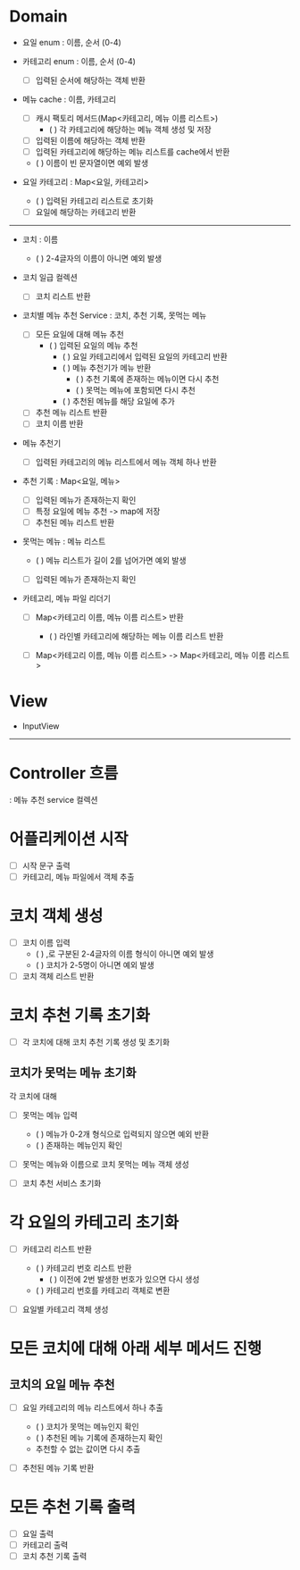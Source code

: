# Domain

* 요일 enum
  : 이름, 순서 (0-4)

* 카테고리 enum
  : 이름, 순서 (0-4)
  - [ ] 입력된 순서에 해당하는 객체 반환

* 메뉴 cache
  : 이름, 카테고리
  - [ ] 캐시 팩토리 메서드(Map<카테고리, 메뉴 이름 리스트>)
    - ( ) 각 카테고리에 해당하는 메뉴 객체 생성 및 저장
  - [ ] 입력된 이름에 해당하는 객체 반환
  - [ ] 입력된 카테고리에 해당하는 메뉴 리스트를 cache에서 반환
  - ( ) 이름이 빈 문자열이면 예외 발생

* 요일 카테고리
  : Map<요일, 카테고리>
  - ( ) 입력된 카테고리 리스트로 초기화
  - [ ] 요일에 해당하는 카테고리 반환

---

* 코치
  : 이름
  - ( ) 2-4글자의 이름이 아니면 예외 발생

* 코치 일급 컬렉션
  - [ ] 코치 리스트 반환


* 코치별 메뉴 추천 Service
  : 코치, 추천 기록, 못먹는 메뉴
  - [ ] 모든 요일에 대해 메뉴 추천
    - ( ) 입력된 요일의 메뉴 추천
      - ( ) 요일 카테고리에서 입력된 요일의 카테고리 반환
      - ( ) 메뉴 추천기가 메뉴 반환
        - ( ) 추천 기록에 존재하는 메뉴이면 다시 추천
        - ( ) 못먹는 메뉴에 포함되면 다시 추천
      - ( ) 추천된 메뉴를 해당 요일에 추가
  - [ ] 추천 메뉴 리스트 반환
  - [ ] 코치 이름 반환

* 메뉴 추천기
  - [ ] 입력된 카테고리의 메뉴 리스트에서 메뉴 객체 하나 반환

* 추천 기록
  : Map<요일, 메뉴>
  - [ ] 입력된 메뉴가 존재하는지 확인
  - [ ] 특정 요일에 메뉴 추천 -> map에 저장
  - [ ] 추천된 메뉴 리스트 반환

* 못먹는 메뉴
  : 메뉴 리스트
  - ( ) 메뉴 리스트가 길이 2를 넘어가면 예외 발생
  - [ ] 입력된 메뉴가 존재하는지 확인


* 카테고리, 메뉴 파일 리더기
  - [ ] Map<카테고리 이름, 메뉴 이름 리스트> 반환
    - ( ) 라인별 카테고리에 해당하는 메뉴 이름 리스트 반환
  - [ ] Map<카테고리 이름, 메뉴 이름 리스트> -> Map<카테고리, 메뉴 이름 리스트>


# View
* InputView

---

# Controller 흐름
: 메뉴 추천 service 컬렉션

# 어플리케이션 시작
- [ ] 시작 문구 출력
- [ ] 카테고리, 메뉴 파일에서 객체 추출

# 코치 객체 생성
- [ ] 코치 이름 입력
  - ( ) ,로 구분된 2-4글자의 이름 형식이 아니면 예외 발생
  - ( ) 코치가 2-5명이 아니면 예외 발생
- [ ] 코치 객체 리스트 반환

# 코치 추천 기록 초기화
- [ ] 각 코치에 대해 코치 추천 기록 생성 및 초기화

## 코치가 못먹는 메뉴 초기화 
각 코치에 대해
- [ ] 못먹는 메뉴 입력
  - ( ) 메뉴가 0-2개 형식으로 입력되지 않으면 예외 반환
  - ( ) 존재하는 메뉴인지 확인
- [ ] 못먹는 메뉴와 이름으로 코치 못먹는 메뉴 객체 생성
- [ ] 코치 추천 서비스 초기화


# 각 요일의 카테고리 초기화
- [ ] 카테고리 리스트 반환 
  - ( ) 카테고리 번호 리스트 반환
    - ( ) 이전에 2번 발생한 번호가 있으면 다시 생성
  - ( ) 카테고리 번호를 카테고리 객체로 변환
- [ ] 요일별 카테고리 객체 생성


# 모든 코치에 대해 아래 세부 메서드 진행
## 코치의 요일 메뉴 추천
- [ ] 요일 카테고리의 메뉴 리스트에서 하나 추출
  - ( ) 코치가 못먹는 메뉴인지 확인
  - ( ) 추천된 메뉴 기록에 존재하는지 확인
  - 추천할 수 없는 값이면 다시 추출
- [ ] 추천된 메뉴 기록 반환


# 모든 추천 기록 출력
- [ ] 요일 출력
- [ ] 카테고리 출력
- [ ] 코치 추천 기록 출력
